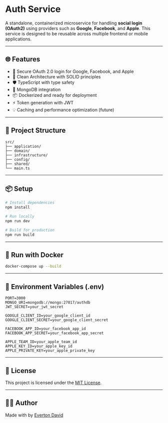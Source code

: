 # Auth Service

A standalone, containerized microservice for handling **social login (OAuth2)** using providers such as **Google**, **Facebook**, and **Apple**. This service is designed to be reusable across multiple frontend or mobile applications.

---

## 🌐 Features

- 🔐 Secure OAuth 2.0 login for Google, Facebook, and Apple
- 🧱 Clean Architecture with SOLID principles
- 🛡️ TypeScript with type safety
- 🧩 MongoDB integration
- 📦 Dockerized and ready for deployment
- ⚡ Token generation with JWT
- 💡 Caching and performance optimization (future)

---

## 🧱 Project Structure

```
src/
├── application/
├── domain/
├── infrastructure/
├── config/
├── shared/
└── main.ts
```

---

## 📦 Setup

```bash
# Install dependencies
npm install

# Run locally
npm run dev

# Build for production
npm run build

```

---

## 🐳 Run with Docker

```bash
docker-compose up --build
```

---

## 🔧 Environment Variables (.env)

```
PORT=3000
MONGO_URI=mongodb://mongo:27017/authdb
JWT_SECRET=your_jwt_secret

GOOGLE_CLIENT_ID=your_google_client_id
GOOGLE_CLIENT_SECRET=your_google_client_secret

FACEBOOK_APP_ID=your_facebook_app_id
FACEBOOK_APP_SECRET=your_facebook_app_secret

APPLE_TEAM_ID=your_apple_team_id
APPLE_KEY_ID=your_apple_key_id
APPLE_PRIVATE_KEY=your_apple_private_key
```

---

## 📜 License

This project is licensed under the [MIT License](LICENSE).

---

## 👨‍💻 Author

Made with by [Everton David](https://github.com/evertondavid)